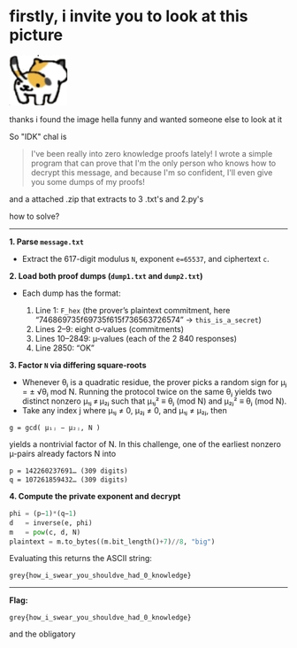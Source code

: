 # firstly, i invite you to look at this picture

![](https://raw.githubusercontent.com/saumilthecode/writeup-of-sorts-greyhats-2025/refs/heads/main/Idk/cat.webp)

thanks i found the image hella funny and wanted someone else to look at it

So "IDK" chal is 
> I've been really into zero knowledge proofs lately! I wrote a simple program that can prove that I'm the only person who knows how to decrypt this message, and because I'm so confident, I'll even give you some dumps of my proofs!

and a attached .zip that extracts to 3 .txt's and 2.py's

how to solve?


---

**1. Parse `message.txt`**

* Extract the 617-digit modulus `N`, exponent `e=65537`, and ciphertext `c`.

**2. Load both proof dumps (`dump1.txt` and `dump2.txt`)**

* Each dump has the format:

  1. Line 1: `F_hex` (the prover’s plaintext commitment, here “746869735f69735f615f736563726574” → `this_is_a_secret`)
  2. Lines 2–9: eight σ‐values (commitments)
  3. Lines 10–2849: µ‐values (each of the 2 840 responses)
  4. Line 2850: “OK”

**3. Factor `N` via differing square‐roots**

* Whenever θⱼ is a quadratic residue, the prover picks a random sign for
  µⱼ = ± √θⱼ mod N.
  Running the protocol twice on the same θⱼ yields two distinct nonzero µ₁ⱼ ≠ µ₂ⱼ such that
  µ₁ⱼ² ≡ θⱼ  (mod N) and µ₂ⱼ² ≡ θⱼ (mod N).
* Take any index j where µ₁ⱼ ≠ 0, µ₂ⱼ ≠ 0, and µ₁ⱼ ≠ µ₂ⱼ, then

```
g = gcd( µ₁ⱼ − µ₂ⱼ, N )
```

yields a nontrivial factor of N. In this challenge, one of the earliest nonzero µ-pairs already factors N into

```
p = 142260237691… (309 digits)  
q = 107261859432… (309 digits)
```

**4. Compute the private exponent and decrypt**

```python
phi = (p−1)*(q−1)
d   = inverse(e, phi)
m   = pow(c, d, N)
plaintext = m.to_bytes((m.bit_length()+7)//8, "big")
```

Evaluating this returns the ASCII string:

```
grey{how_i_swear_you_shouldve_had_0_knowledge}
```

---

**Flag:**

```
grey{how_i_swear_you_shouldve_had_0_knowledge}
```


and the obligatory 